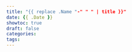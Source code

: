 ```yaml
---
title: "{{ replace .Name "-" " " | title }}"
date: {{ .Date }}
showtoc: true
draft: false
categories:
tags: 
---
```


